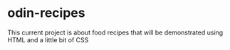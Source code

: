 # odin-recipes

<!-- Nov 22, 2022 : 9:40 -->
This current project is about food recipes that will be demonstrated using HTML and a little bit of CSS
